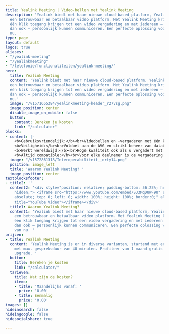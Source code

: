```yaml
---
title: Yealink Meeting | Video-bellen met Yealink Meeting
description: 'Yealink biedt met haar nieuwe cloud-based platform, Yealink Meeting,
  een betrouwbaar en betaalbaar video platform. Met Yealink Meeting krijg je binnen
  één klik toegang krijgen tot een video vergadering en met iedereen – waar en wanneer
  dan ook – persoonlijk kunnen communiceren. Een perfecte oplossing voor de tijd van
  nu. '
type: page
layout: default
logos: true
aliases:
- "/yealink-meeting"
- "/yealinkmeeting"
- "/telefonie/functionaliteiten/yealink-meeting/"
hero:
  title: Yealink Meeting
  content: 'Yealink biedt met haar nieuwe cloud-based platform, Yealink Meeting,
  een betrouwbaar en betaalbaar video platform. Met Yealink Meeting krijg je binnen
  één klik toegang krijgen tot een video vergadering en met iedereen – waar en wanneer
  dan ook – persoonlijk kunnen communiceren. Een perfecte oplossing voor de tijd van
  nu.'
  image: "/v1571655384/yealinkmeeting-header_r27vsg.png"
  image_position: center
  disable_image_on_mobile: false
  button:
    content: Bereken je kosten
    link: "/calculator"
blocks:
- content: |-
    <b>Gebruiksvriendelijk:</b><br>Videobellen en -vergaderen met één klik vanuit email of link. Gemakkelijk scherm, en deel jouw beeldscherm in één klik.<br>
    <b>Veiligheid:</b><br>Voldoet aan de AVG en strikt beheer van databeveiligingseisen. Alle gegevens zijn AES-256 versleuteld, en alle signalen zijn TLS-gecodeerd en voorzien van een conferentie-vergrendeling met pincode. <br>
    <b>Werkt wereldwijd:</b><br>Hoge kwaliteit ook als u vergadert met gesprekspartners op een verre locatie dankzij een brede video-infrastructuur over de hele wereld.<br>
    <b>Altijd compatible:</b><br>Voor elke deelnemer is de vergadering maar 2 klikken verwijderd: Windows of Apple, Android of iPhone, van smartphone tot tablet en chromebook, alles werkt. Zelfs Microsoft Teams, Skype én natuurlijk je Yealink IP-telefoon: iedereen is welkom. Klik en log in zonder installatie via de web browers.<br><br><a href="https://www.callvoip.nl/ondersteuning/extra-features/handleiding-yealink-meeting/" class="button">Hoe werkt het?</a>
  image: "/v1572861318/Interoperabiliteit__orty14.png"
  position: image_left
  title: 'Waarom Yealink Meeting? '
  image_position: center
textblocksfooter:
- title2: ''
  content2: '<div style="position: relative; padding-bottom: 56.25%; height: 0; overflow:
    hidden;"> <iframe src="https://www.youtube.com/embed/SJ3MqDUWF9U" style="position:
    absolute; top: 0; left: 0; width: 100%; height: 100%; border:0;" allowfullscreen
    title="YouTube Video"></iframe></div>'
  title1: Waarom Yealink Meeting?
  content1: 'Yealink biedt met haar nieuwe cloud-based platform, Yealink Meeting,
    een betrouwbaar en betaalbaar video platform. Met Yealink Meeting krijg je binnen
    één klik toegang krijgen tot een video vergadering en met iedereen – waar en wanneer
    dan ook – persoonlijk kunnen communiceren. Een perfecte oplossing voor de tijd
    van nu. '
prijzen:
- title: Yealink Meeting
  content: 'Yealink Meeting is er in diverse varianten, startend met een gratis dienst
    met max. gespreksduur van 40 minuten. Profiteer van 1 maand gratis 1 maand account
    upgrade. '
  button:
    title: Bereken je kosten
    link: "/calculator/"
  tarieven:
    title: Wat zijn de kosten?
    items:
    - title: 'Maandelijks vanaf: '
      price: '0.00'
    - title: Eenmalig
      price: '0.00'
images: []
hideinsearch: false
hideingoogle: false
hidesocialshare: true

---
```


